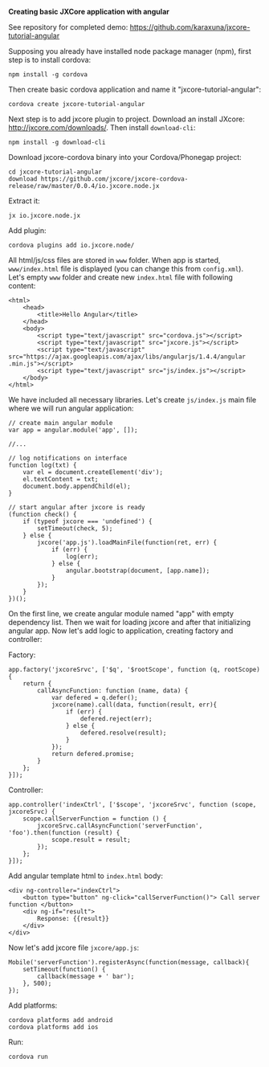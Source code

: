 **Creating basic JXCore application with angular**

See repository for completed demo: https://github.com/karaxuna/jxcore-tutorial-angular

Supposing you already have installed node package manager (npm), first step is to install cordova:

    npm install -g cordova

Then create basic cordova application and name it "jxcore-tutorial-angular":

    cordova create jxcore-tutorial-angular

Next step is to add jxcore plugin to project. Download an install JXcore: http://jxcore.com/downloads/. Then install `download-cli`:

    npm install -g download-cli

Download jxcore-cordova binary into your Cordova/Phonegap project:

    cd jxcore-tutorial-angular
    download https://github.com/jxcore/jxcore-cordova-release/raw/master/0.0.4/io.jxcore.node.jx

Extract it:

    jx io.jxcore.node.jx

Add plugin:

    cordova plugins add io.jxcore.node/

All html/js/css files are stored in `www` folder. When app is started, `www/index.html` file is displayed (you can change this from `config.xml`). Let's empty `www` folder and create new `index.html` file with following content:

    <html>
        <head>
            <title>Hello Angular</title>
        </head>
        <body>
            <script type="text/javascript" src="cordova.js"></script>
            <script type="text/javascript" src="jxcore.js"></script>
            <script type="text/javascript" src="https://ajax.googleapis.com/ajax/libs/angularjs/1.4.4/angular   .min.js"></script>
            <script type="text/javascript" src="js/index.js"></script>
        </body>
    </html>

We have included all necessary libraries. Let's create `js/index.js` main file where we will run angular application:

    // create main angular module
    var app = angular.module('app', []);
    
    //...

    // log notifications on interface
    function log(txt) {
        var el = document.createElement('div');
        el.textContent = txt;
        document.body.appendChild(el);
    }

    // start angular after jxcore is ready
    (function check() {
        if (typeof jxcore === 'undefined') {
            setTimeout(check, 5);
        } else {
            jxcore('app.js').loadMainFile(function(ret, err) {
                if (err) {
                    log(err);
                } else {
                    angular.bootstrap(document, [app.name]);
                }
            });
        }
    })();

On the first line, we create angular module named "app" with empty dependency list. Then we wait for loading jxcore and after that initializing angular app. Now let's add logic to application, creating factory and controller:

Factory:

    app.factory('jxcoreSrvc', ['$q', '$rootScope', function (q, rootScope) {
        return {
            callAsyncFunction: function (name, data) {
                var defered = q.defer();
                jxcore(name).call(data, function(result, err){
                    if (err) {
                        defered.reject(err);
                    } else {
                        defered.resolve(result);
                    }
                });
                return defered.promise;
            }
        };
    }]);

Controller:

    app.controller('indexCtrl', ['$scope', 'jxcoreSrvc', function (scope, jxcoreSrvc) {
        scope.callServerFunction = function () {
            jxcoreSrvc.callAsyncFunction('serverFunction', 'foo').then(function (result) {
                scope.result = result;
            });
        };
    }]);

Add angular template html to `index.html` body:

    <div ng-controller="indexCtrl">
        <button type="button" ng-click="callServerFunction()"> Call server function </button>
        <div ng-if="result">
            Response: {{result}}
        </div>
    </div>

Now let's add jxcore file `jxcore/app.js`:

    Mobile('serverFunction').registerAsync(function(message, callback){
        setTimeout(function() {
            callback(message + ' bar');
        }, 500);
    });

Add platforms:

    cordova platforms add android
    cordova platforms add ios
    
Run:

    cordova run
